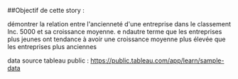 ##Objectif de cette story :

démontrer la relation entre l'ancienneté d'une entreprise dans le classement Inc. 5000 et sa croissance moyenne.
e ndautre terme que les entreprises plus jeunes ont tendance à avoir une croissance moyenne plus élevée que les entreprises plus anciennes



data source tableau public : https://public.tableau.com/app/learn/sample-data